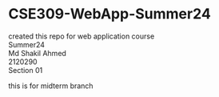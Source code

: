 # CSE309-WebApp-Summer24

<p>created this repo for web application course <br> Summer24<br>Md Shakil Ahmed<br>2120290<br>Section 01</p>

<p>this is for midterm branch</p>
